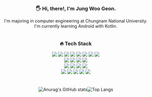 <div align="center">
  
### 🖐 Hi, there!, I'm Jung Woo Geon.
  I'm majoring in computer engineering at Chungnam National University. <br>
  I'm currently learning Android with Kotlin.
  
#
  
### 🔥 Tech Stack
<img src="https://img.shields.io/badge/Android-3DDC84?style=flat&logo=Android&logoColor=FFFFFF"> <img src="https://img.shields.io/badge/Kotlin-7F52FF?style=flat&logo=Kotlin&logoColor=FFFFFF"/> <img src="https://img.shields.io/badge/java-007396?style=flat&logo=java&logoColor=FFFFFF"> 
<img src="https://img.shields.io/badge/Python-3776AB?style=flat&logo=Python&logoColor=FFFFFF"> <img src="https://img.shields.io/badge/C++-00599C?style=flat&logo=C++&logoColor=FFFFFF"> 
<img src="https://img.shields.io/badge/HTML-E34F26?style=flat&logo=HTML5&logoColor=FFFFFF"> <img src="https://img.shields.io/badge/CSS3-1572B6?style=flat&logo=CSS3&logoColor=FFFFFF"> <img src="https://img.shields.io/badge/JavaScript-F7DF1E?style=flat&logo=JavaScript&logoColor=FFFFFF"> <br>
<img src="https://img.shields.io/badge/PHP-777BB4?style=flat&logo=PHP&logoColor=FFFFFF"> <img src="https://img.shields.io/badge/MySQL-4479A1?style=flat&logo=MySQL&logoColor=FFFFFF"> <img src="https://img.shields.io/badge/Oracle-F80000?style=flat&logo=Oracle&logoColor=FFFFFF"> <img src="https://img.shields.io/badge/Firebase-FFCA28?style=flat&logo=Firebase&logoColor=FFFFFF"> <br>
[<img src="https://img.shields.io/badge/GitHub-181717?style=flat&logo=GitHub&logoColor=FFFFFF">](https://github.com/JungWooGeon) <img src="https://img.shields.io/badge/Notion-000000?style=flat&logo=Notion&logoColor=FFFFFF"> [<img src="https://img.shields.io/badge/Velog-20C997?style=flat&logo=Velog&logoColor=FFFFFF">](https://velog.io/@pass) <img src="https://img.shields.io/badge/Figma-F24E1E?style=flat&logo=Figma&logoColor=FFFFFF"> <br>
<img src="https://img.shields.io/badge/Slack-4A154B?style=flat&logo=Slack&logoColor=FFFFFF"> <img src="https://img.shields.io/badge/Confluence-172B4D?style=flat&logo=Confluence&logoColor=FFFFFF"> <img src="https://img.shields.io/badge/Jira-0052CC?style=flat&logo=Jira&logoColor=FFFFFF"> <img src="https://img.shields.io/badge/Jenkins-D24939?style=flat&logo=Jenkins&logoColor=FFFFFF"> <img src="https://img.shields.io/badge/SonarQube-4E9BCD?style=flat&logo=SonarQube&logoColor=FFFFFF">

#

![Anurag's GitHub stats](https://github-readme-stats.vercel.app/api?username=JungWooGeon&show_icons=true&theme=radical)![Top Langs](https://github-readme-stats.vercel.app/api/top-langs/?username=JungWooGeon&layout=compact&theme=radical)
<!-- synthwave -->
  
</div>

<!--
**JungWooGeon/JungWooGeon** is a ✨ _special_ ✨ repository because its `README.md` (this file) appears on your GitHub profile.

Here are some ideas to get you started:

- 🔭 I’m currently working on ...
- 🌱 I’m currently learning ...
- 👯 I’m looking to collaborate on ...
- 🤔 I’m looking for help with ...
- 💬 Ask me about ...
- 📫 How to reach me: ...
- 😄 Pronouns: ...
- ⚡ Fun fact: ...
- 👋 Hi there 

https://eunhee-programming.tistory.com/239
https://velog.io/@gomdorij/Github%EA%B9%83%ED%97%88%EB%B8%8C-%ED%94%84%EB%A1%9C%ED%95%84-%EA%BE%B8%EB%AF%B8%EA%B8%B0
https://simpleicons.org/?q=sass
-->
